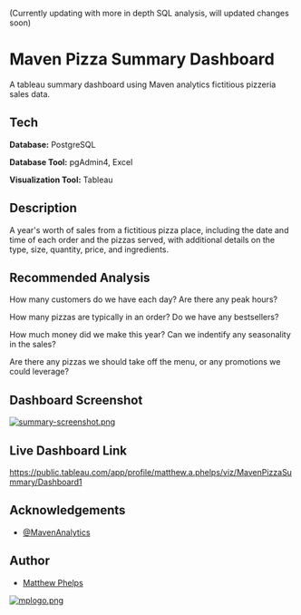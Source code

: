 (Currently updating with more in depth SQL analysis, will updated changes soon)
# Maven Pizza Summary Dashboard

A tableau summary dashboard using Maven analytics fictitious pizzeria sales data.

## Tech

**Database:** PostgreSQL

**Database Tool:** pgAdmin4, Excel

**Visualization Tool:** Tableau


## Description

A year's worth of sales from a fictitious pizza place, including the date and time of each order and the pizzas served, with additional details on the type, size, quantity, price, and ingredients.

## Recommended Analysis
How many customers do we have each day? Are there any peak hours?

How many pizzas are typically in an order? Do we have any bestsellers?

How much money did we make this year? Can we indentify any seasonality in the sales?

Are there any pizzas we should take off the menu, or any promotions we could leverage?



## Dashboard Screenshot

[![summary-screenshot.png](https://i.postimg.cc/PxJQ3cSw/summary-screenshot.png)](https://postimg.cc/jwVfC80x)



## Live Dashboard Link

https://public.tableau.com/app/profile/matthew.a.phelps/viz/MavenPizzaSummary/Dashboard1



## Acknowledgements

 - [@MavenAnalytics](https://www.mavenanalytics.io/)

## Author

 - [Matthew Phelps](https://github.com/mattphelps85data)

[![mplogo.png](https://i.postimg.cc/SxbSDJ6p/mplogo.png)](https://postimg.cc/LnvFs4Qy)

